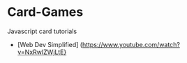 # Card-Games


Javascript card tutorials
- [Web Dev Simplified] (https://www.youtube.com/watch?v=NxRwIZWjLtE}

